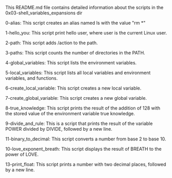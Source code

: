 This README.md file contains detailed information about the scripts in the 0x03-shell_variables_expansions dir

  0-alias: This script creates an alias named ls with the value "rm *"

  1-hello_you: This script print hello user, where user is the current Linux user.

  2-path: This script adds /action to the path.

  3-paths: This script counts the number of directories in the PATH.

  4-global_variables: This script lists the environment variables.

  5-local_variables: This script lists all local variables and environment variables, and functions.

  6-create_local_variable: This script creates a new local variable.

  7-create_global_variable: This script creates a new global variable.

  8-true_knowledge: This script prints the result of the addition of 128 with the stored value of the environment variable true knowledge.

  9-divide_and_rule: This is a script that prints the result of the variable POWER divided by DIVIDE, followed by a new line.

  11-binary_to_decimal: This script converts a number from base 2 to base 10.

  10-love_exponent_breath: This script displays the result of BREATH to the power of LOVE.

  13-print_float: This script prints a number with two decimal places, followed by a new line.

  
